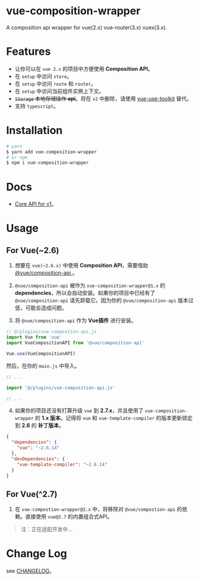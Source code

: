 # vue-composition-wrapper

A composition api wrapper for vue(2.x) vue-router(3.x) vuex(3.x).

# Features

- 让你可以在 `vue 2.x` 的项目中方便使用 **Composition API**。
- 在 `setup` 中访问 `store`。
- 在 `setup` 中访问 `route` 和 `router`。
- 在 `setup` 中访问当前组件实例上下文。
- ~~`Storage` 本地存储操作 **api**~~。将在 `v2` 中删除，请使用 <a href="https://github.com/yisibell/vue-use-toolkit">vue-use-toolkit</a> 替代。
- 支持 `typescript`。

# Installation

```bash
# yarn
$ yarn add vue-composition-wrapper
# or npm
$ npm i vue-composition-wrapper
```

# Docs

- <a href="./docs/README.md">Core API for v1</a>。

# Usage

## For Vue(~2.6)

1. 想要在 `vue(~2.6.x)` 中使用 **Composition API**，需要借助 <a href="https://github.com/vuejs/composition-api"> @vue/composition-api </a>。

2. `@vue/composition-api` 被作为 `vue-composition-wrapper@1.x` 的 **dependencies**，所以会自动安装。如果你的项目中已经有了 `@vue/composition-api` 请先卸载它。因为你的 `@vue/composition-api` 版本过低，可能会造成问题。

3. 将 `@vue/composition-api` 作为 **Vue插件** 进行安装。

```js
// @/plugins/vue-compostion-api.js
import Vue from 'vue'
import VueCompositionAPI from '@vue/composition-api'

Vue.use(VueCompositionAPI)
```

然后，在你的 `main.js` 中导入。

```js
// ...

import '@/plugins/vue-composition-api.js'

// ...
```

4. 如果你的项目还没有打算升级 `vue` 到 **2.7.x**，并且使用了 `vue-composition-wrapper` 的 **1.x 版本**。记得将 `vue` 和 `vue-template-compiler` 的版本更新锁定到 **2.6** 的 **补丁版本**。

```json
{
  "dependencies": {
    "vue": "~2.6.14"
  },
  "devDependencies": {
    "vue-template-compiler": "~2.6.14"
  }
}
```

## For Vue(^2.7)

1. 在 `vue-compostion-wrapper@2.x` 中，将移除对 `@vue/compostion-api` 的依赖。直接使用 `vue@2.7` 的内置组合式API。

> 注：正在适配开发中...

# Change Log

see <a href="./CHANGELOG.md">CHANGELOG</a>。
